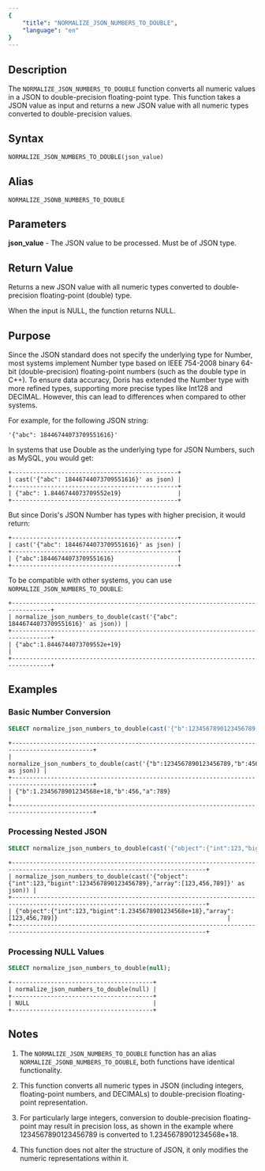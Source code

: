 ```yaml
---
{
    "title": "NORMALIZE_JSON_NUMBERS_TO_DOUBLE",
    "language": "en"
}
---
```


<!-- 
Licensed to the Apache Software Foundation (ASF) under one
or more contributor license agreements.  See the NOTICE file
distributed with this work for additional information
regarding copyright ownership.  The ASF licenses this file
to you under the Apache License, Version 2.0 (the
"License"); you may not use this file except in compliance
with the License.  You may obtain a copy of the License at

  http://www.apache.org/licenses/LICENSE-2.0

Unless required by applicable law or agreed to in writing,
software distributed under the License is distributed on an
"AS IS" BASIS, WITHOUT WARRANTIES OR CONDITIONS OF ANY
KIND, either express or implied.  See the License for the
specific language governing permissions and limitations
under the License.
-->

## Description

The `NORMALIZE_JSON_NUMBERS_TO_DOUBLE` function converts all numeric values in a JSON to double-precision floating-point type. This function takes a JSON value as input and returns a new JSON value with all numeric types converted to double-precision values.

## Syntax

```sql
NORMALIZE_JSON_NUMBERS_TO_DOUBLE(json_value)
```

## Alias

`NORMALIZE_JSONB_NUMBERS_TO_DOUBLE`

## Parameters

**json_value** - The JSON value to be processed. Must be of JSON type.

## Return Value

Returns a new JSON value with all numeric types converted to double-precision floating-point (double) type.

When the input is NULL, the function returns NULL.

## Purpose

Since the JSON standard does not specify the underlying type for Number, most systems implement Number type based on IEEE 754-2008 binary 64-bit (double-precision) floating-point numbers (such as the double type in C++).
To ensure data accuracy, Doris has extended the Number type with more refined types, supporting more precise types like Int128 and DECIMAL.
However, this can lead to differences when compared to other systems.

For example, for the following JSON string:
```text
'{"abc": 18446744073709551616}'
```

In systems that use Double as the underlying type for JSON Numbers, such as MySQL, you would get:
```text
+-----------------------------------------------+
| cast('{"abc": 18446744073709551616}' as json) |
+-----------------------------------------------+
| {"abc": 1.8446744073709552e19}                |
+-----------------------------------------------+
```

But since Doris's JSON Number has types with higher precision, it would return:
```text
+-----------------------------------------------+
| cast('{"abc": 18446744073709551616}' as json) |
+-----------------------------------------------+
| {"abc":18446744073709551616}                  |
+-----------------------------------------------+
```

To be compatible with other systems, you can use `NORMALIZE_JSON_NUMBERS_TO_DOUBLE`:
```text
+---------------------------------------------------------------------------------+
| normalize_json_numbers_to_double(cast('{"abc": 18446744073709551616}' as json)) |
+---------------------------------------------------------------------------------+
| {"abc":1.8446744073709552e+19}                                                  |
+---------------------------------------------------------------------------------+
```

## Examples

### Basic Number Conversion

```sql
SELECT normalize_json_numbers_to_double(cast('{"b":1234567890123456789,"b":456,"a":789}' as json));
```

```text
+---------------------------------------------------------------------------------------------+
| normalize_json_numbers_to_double(cast('{"b":1234567890123456789,"b":456,"a":789}' as json)) |
+---------------------------------------------------------------------------------------------+
| {"b":1.2345678901234568e+18,"b":456,"a":789}                                                |
+---------------------------------------------------------------------------------------------+
```

### Processing Nested JSON

```sql
SELECT normalize_json_numbers_to_double(cast('{"object":{"int":123,"bigint":1234567890123456789},"array":[123,456,789]}' as json));
```

```text
+-----------------------------------------------------------------------------------------------------------------------------+
| normalize_json_numbers_to_double(cast('{"object":{"int":123,"bigint":1234567890123456789},"array":[123,456,789]}' as json)) |
+-----------------------------------------------------------------------------------------------------------------------------+
| {"object":{"int":123,"bigint":1.2345678901234568e+18},"array":[123,456,789]}                                                |
+-----------------------------------------------------------------------------------------------------------------------------+
```

### Processing NULL Values

```sql
SELECT normalize_json_numbers_to_double(null);
```

```text
+----------------------------------------+
| normalize_json_numbers_to_double(null) |
+----------------------------------------+
| NULL                                   |
+----------------------------------------+
```

## Notes

1. The `NORMALIZE_JSON_NUMBERS_TO_DOUBLE` function has an alias `NORMALIZE_JSONB_NUMBERS_TO_DOUBLE`, both functions have identical functionality.

2. This function converts all numeric types in JSON (including integers, floating-point numbers, and DECIMALs) to double-precision floating-point representation.

3. For particularly large integers, conversion to double-precision floating-point may result in precision loss, as shown in the example where 1234567890123456789 is converted to 1.2345678901234568e+18.

4. This function does not alter the structure of JSON, it only modifies the numeric representations within it.
